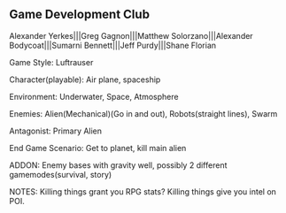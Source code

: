 Game Development Club
-
Alexander Yerkes|||Greg Gagnon|||Matthew Solorzano|||Alexander Bodycoat|||Sumarni Bennett|||Jeff Purdy|||Shane Florian


Game Style: Luftrauser

Character(playable): Air plane, spaceship

Environment: Underwater, Space, Atmosphere

Enemies: Alien(Mechanical)(Go in and out), Robots(straight lines), Swarm

Antagonist: Primary Alien

End Game Scenario: Get to planet, kill main alien

ADDON: Enemy bases with gravity well, possibly 2 different gamemodes(survival, story)

NOTES: Killing things grant you RPG stats? Killing things give you intel on POI.
